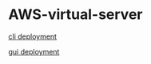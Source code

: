 # AWS-virtual-server



[cli deployment](http://aws-virtual-server2-dev.us-east-2.elasticbeanstalk.com/)

[gui deployment](http://cloudserver-env-1.eba-f8v2eg9c.us-east-2.elasticbeanstalk.com/)
